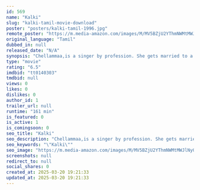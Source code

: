 ```yaml
---
id: 569
name: "Kalki"
slug: "kalki-tamil-movie-download"
poster: "posters/kalki-tamil-1996.jpg"
remote_poster: "https://m.media-amazon.com/images/M/MV5BZjU2YThmNWMtMWJlNy00ODU0LTljZTUtMTZhNzdmOTljNDg5XkEyXkFqcGc@._V1_SX300.jpg"
original_language: "Tamil"
dubbed_in: null
released_date: "N/A"
synopsis: "Chellammaa,is a singer by profession. She gets married to a male chauvinist pig who insults and humiliates her, because she can't have a child. Will her fate change?"
type: "movie"
rating: "6.5"
imdbid: "tt0140303"
tmdbid: null
views: 0
likes: 0
dislikes: 0
author_id: 1
trailer_url: null
runtime: "161 min"
is_featured: 0
is_active: 1
is_comingsoon: 0
seo_title: "Kalki"
seo_description: "Chellammaa,is a singer by profession. She gets married to a male chauvinist pig who insults and humiliates her, because she can't have a child. Will her fate change?"
seo_keywords: "\"Kalki\""
seo_image: "https://m.media-amazon.com/images/M/MV5BZjU2YThmNWMtMWJlNy00ODU0LTljZTUtMTZhNzdmOTljNDg5XkEyXkFqcGc@._V1_SX300.jpg"
screenshots: null
redirect_to: null
social_shares: 0
created_at: 2025-03-20 19:21:33
updated_at: 2025-03-20 19:21:33
---
```


